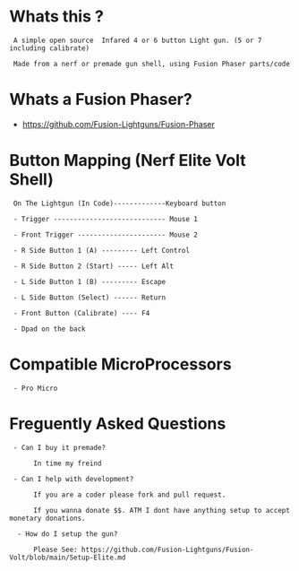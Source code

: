 # Whats this ? 

     A simple open source  Infared 4 or 6 button Light gun. (5 or 7 including calibrate)
     
     Made from a nerf or premade gun shell, using Fusion Phaser parts/code

# Whats a Fusion Phaser? 

- https://github.com/Fusion-Lightguns/Fusion-Phaser
     

# Button Mapping (Nerf Elite Volt Shell)

     On The Lightgun (In Code)-------------Keyboard button
     
     - Trigger ---------------------------- Mouse 1
     
     - Front Trigger ---------------------- Mouse 2

     - R Side Button 1 (A) --------- Left Control
     
     - R Side Button 2 (Start) ----- Left Alt
     
     - L Side Button 1 (B) --------- Escape
          
     - L Side Button (Select) ------ Return
     
     - Front Button (Calibrate) ---- F4
    
     - Dpad on the back
     
# Compatible MicroProcessors

     - Pro Micro

     
# Freguently Asked Questions

     - Can I buy it premade?
     
          In time my freind
          
     - Can I help with development?
     
          If you are a coder please fork and pull request. 
          
          If you wanna donate $$. ATM I dont have anything setup to accept monetary donations.
          
      - How do I setup the gun?
      
          Please See: https://github.com/Fusion-Lightguns/Fusion-Volt/blob/main/Setup-Elite.md
